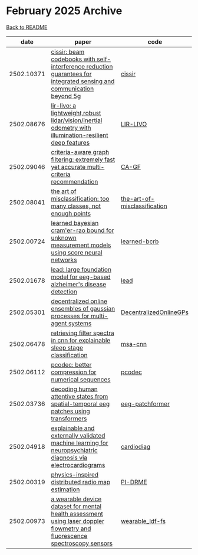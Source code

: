 # February 2025 Archive

[Back to README](../../README.md)

|date|paper|code|
|---|---|---|
|2502.10371|[cissir: beam codebooks with self-interference reduction guarantees for integrated sensing and communication beyond 5g](https://arxiv.org/abs/2502.10371)|[cissir](https://github.com/rodrihgh/cissir)|
|2502.08676|[lir-livo: a lightweight,robust lidar/vision/inertial odometry with illumination-resilient deep features](https://arxiv.org/abs/2502.08676)|[LIR-LIVO](https://github.com/IF-A-CAT/LIR-LIVO)|
|2502.09046|[criteria-aware graph filtering: extremely fast yet accurate multi-criteria recommendation](https://arxiv.org/abs/2502.09046)|[CA-GF](https://github.com/jindeok/CA-GF)|
|2502.08041|[the art of misclassification: too many classes, not enough points](https://arxiv.org/abs/2502.08041)|[the-art-of-misclassification](https://github.com/Nogarx/the-art-of-misclassification)|
|2502.00724|[learned bayesian cram\'er-rao bound for unknown measurement models using score neural networks](https://arxiv.org/abs/2502.00724)|[learned-bcrb](https://github.com/haihabi/learned-bcrb)|
|2502.01678|[lead: large foundation model for eeg-based alzheimer's disease detection](https://arxiv.org/abs/2502.01678)|[lead](https://github.com/dl4mhealth/lead)|
|2502.05301|[decentralized online ensembles of gaussian processes for multi-agent systems](https://arxiv.org/abs/2502.05301)|[DecentralizedOnlineGPs](https://github.com/fllorente/DecentralizedOnlineGPs)|
|2502.06478|[retrieving filter spectra in cnn for explainable sleep stage classification](https://arxiv.org/abs/2502.06478)|[msa-cnn](https://github.com/sgoerttler/msa-cnn)|
|2502.06112|[pcodec: better compression for numerical sequences](https://arxiv.org/abs/2502.06112)|[pcodec](https://github.com/mwlon/pcodec)|
|2502.03736|[decoding human attentive states from spatial-temporal eeg patches using transformers](https://arxiv.org/abs/2502.03736)|[eeg-patchformer](https://github.com/yi-ding-cs/eeg-patchformer)|
|2502.04918|[explainable and externally validated machine learning for neuropsychiatric diagnosis via electrocardiograms](https://arxiv.org/abs/2502.04918)|[cardiodiag](https://github.com/ai4healthuol/cardiodiag)|
|2502.00319|[physics-inspired distributed radio map estimation](https://arxiv.org/abs/2502.00319)|[PI-DRME](https://github.com/DongYang26/PI-DRME)|
|2502.00973|[a wearable device dataset for mental health assessment using laser doppler flowmetry and fluorescence spectroscopy sensors](https://arxiv.org/abs/2502.00973)|[wearable_ldf-fs](https://github.com/leduckhai/wearable_ldf-fs)|

